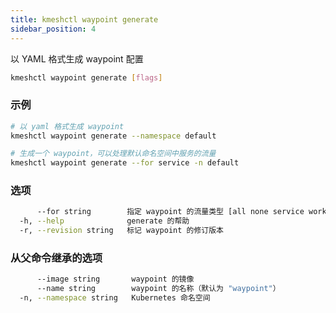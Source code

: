 ```yaml
---
title: kmeshctl waypoint generate
sidebar_position: 4
---
```


以 YAML 格式生成 waypoint 配置

```bash
kmeshctl waypoint generate [flags]
```

### 示例

```bash
# 以 yaml 格式生成 waypoint
kmeshctl waypoint generate --namespace default

# 生成一个 waypoint，可以处理默认命名空间中服务的流量
kmeshctl waypoint generate --for service -n default
```

### 选项

```bash
      --for string        指定 waypoint 的流量类型 [all none service workload]
  -h, --help              generate 的帮助
  -r, --revision string   标记 waypoint 的修订版本
```

### 从父命令继承的选项

```bash
      --image string       waypoint 的镜像
      --name string        waypoint 的名称（默认为 "waypoint"）
  -n, --namespace string   Kubernetes 命名空间
```
